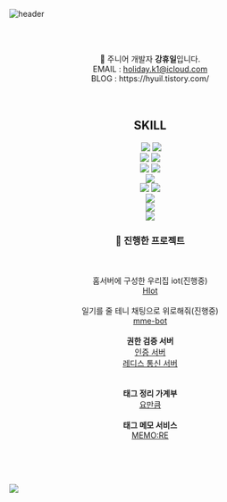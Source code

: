 ![header](https://capsule-render.vercel.app/api?type=shark&color=auto&height=200&section=header&text=HOLIDAY&fontSize=90)

<br><br>
<div align="center">
🧐 주니어 개발자 <strong>강휴일</strong>입니다.<br>
EMAIL : <a href="mailto:﻿"holiday.k1@icloud.com">holiday.k1@icloud.com</a><br>
BLOG : https://hyuil.tistory.com/<br><br>
<br>

  <h2>SKILL</h2>
   <img src="https://img.shields.io/badge/Java-EC4A3F?style=flat&logo=java&logoColor=white"/> 
   <img src="https://img.shields.io/badge/Spark-E25A1C?style=flat&logo=apachespark&logoColor=white"/> </br>
   <img src="https://img.shields.io/badge/Spring-6DB33F?style=flat&logo=spring&logoColor=white"/> 
   <img src="https://img.shields.io/badge/spring Security-6DB33F?style=flat&logo=springsecurity&logoColor=white"/> </br>
   <img src="https://img.shields.io/badge/Hadoop-66CCFF?style=flat&logo=apachehadoop&logoColor=white"/>
   <img src="https://img.shields.io/badge/trino-DD00A1?style=flat&logo=trino&logoColor=white"/> </br>
   <img src="https://img.shields.io/badge/MySQL-4479A1?style=flat&logo=mysql&logoColor=white"/> </br>
   <img src="https://img.shields.io/badge/JWT-000000?style=flat&logo=jsonwebtokens&logoColor=white"/> 
   <img src="https://img.shields.io/badge/OAuth2-EB5424?style=flat&logo=auth0&logoColor=white"/> </br>
   <img src="https://img.shields.io/badge/AWS-232F3E?style=flat&logo=amazonwebservices&logoColor=white"/> </br>
   <img src="https://img.shields.io/badge/Docker-2496ED?style=flat&logo=docker&logoColor=white"/> </br>
   <img src="https://img.shields.io/badge/githubactions-2088FF?style=flat&logo=githubactions&logoColor=white"/> </br>
   
   
  <h3>👀 진행한 프로젝트</h3><br>
  <br>
  <string>홈서버에 구성한 우리집 iot(진행중)</string><br> <a href="https://github.com/h0l1da2/hiot">HIot</a><br>
  <br>
  <string>일기를 줄 테니 채팅으로 위로해줘(진행중)</string><br> <a href="https://github.com/mme-bot/Backend">mme-bot</a><br>
  <br>
  <strong>권한 검증 서버</strong><br> <a href="https://github.com/h0l1da2/authorization_server">인증 서버</a><br>
  <a href="https://github.com/h0l1da2/authorization_redis_server">레디스 통신 서버</a><br>
  <br><br>
  <strong>태그 정리 가계부</strong><br> <a href="https://github.com/yomankum-project/backWeb">요만큼</a><br><br>
  <strong>태그 메모 서비스</strong><br> <a href="https://github.com/h0l1da2/MEMO-RE_BE">MEMO:RE</a><br><br>
  
  <br><br>
</div>


<img src="https://github-readme-stats.vercel.app/api?username=h0l1da2&show_icons=true"><br><br>
